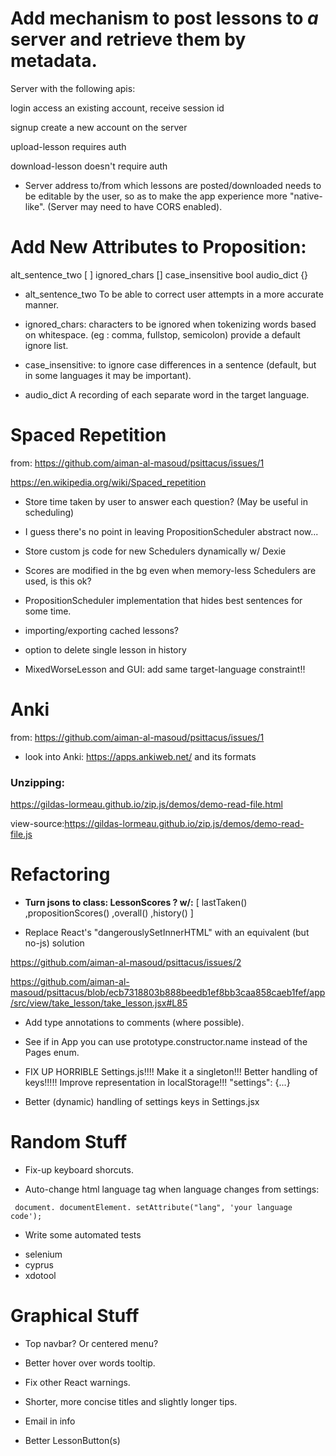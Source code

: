 # Add mechanism to post lessons to *a* server and retrieve them by metadata.

Server with the following apis:

login
access an existing account, receive session id

signup
create a new account on the server

upload-lesson
requires auth

download-lesson
doesn't require auth


* Server address to/from which lessons are posted/downloaded needs to be editable by the user, so as to make the app experience more "native-like". (Server may need to have CORS enabled).

# Add New Attributes to Proposition:

alt_sentence_two [ ]
ignored_chars []
case_insensitive bool
audio_dict {}

* alt_sentence_two
To be able to correct user attempts in a more accurate manner.

* ignored_chars:
characters to be ignored when tokenizing words based on whitespace. (eg : comma, fullstop, semicolon)
provide a default ignore list.

* case_insensitive: to ignore case differences in a sentence (default, but in some languages it may be important).

* audio_dict
A recording of each separate word in the target language.


# Spaced Repetition

from: https://github.com/aiman-al-masoud/psittacus/issues/1

https://en.wikipedia.org/wiki/Spaced_repetition


* Store time taken by user to answer each question? (May be useful in scheduling)

* I guess there's no point in leaving PropositionScheduler abstract now...

* Store custom js code for new Schedulers dynamically w/ Dexie

* Scores are modified in the bg even when memory-less Schedulers are used, is this ok?

* PropositionScheduler implementation that hides best sentences for some time.

* importing/exporting cached lessons?

* option to delete single lesson in history

* MixedWorseLesson and GUI: add same target-language constraint!!


# Anki

from: https://github.com/aiman-al-masoud/psittacus/issues/1

* look into Anki: https://apps.ankiweb.net/ and its formats


### Unzipping:

https://gildas-lormeau.github.io/zip.js/demos/demo-read-file.html


view-source:https://gildas-lormeau.github.io/zip.js/demos/demo-read-file.js


# Refactoring

* **Turn jsons to class: LessonScores ? w/:**
[ lastTaken() ,propositionScores() ,overall() ,history() ]


* Replace React's "dangerouslySetInnerHTML" with an equivalent (but no-js) solution

https://github.com/aiman-al-masoud/psittacus/issues/2

https://github.com/aiman-al-masoud/psittacus/blob/ecb7318803b888beedb1ef8bb3caa858caeb1fef/app/src/view/take_lesson/take_lesson.jsx#L85

* Add type annotations to comments (where possible).

* See if in App you can use prototype.constructor.name instead of the Pages enum.

* FIX UP HORRIBLE Settings.js!!!! Make it a singleton!!! Better handling of keys!!!!! Improve representation in localStorage!!! "settings": {...}

* Better (dynamic) handling of settings keys in Settings.jsx

# Random Stuff

* Fix-up keyboard shorcuts.

* Auto-change html language tag when language changes from settings:
```
 document. documentElement. setAttribute("lang", 'your language code');
```

* Write some automated tests
- selenium
- cyprus
- xdotool

# Graphical Stuff

* Top navbar? Or centered menu?

* Better hover over words tooltip.

* Fix other React warnings.

* Shorter, more concise titles and slightly longer tips.

* Email in info 

* Better LessonButton(s)